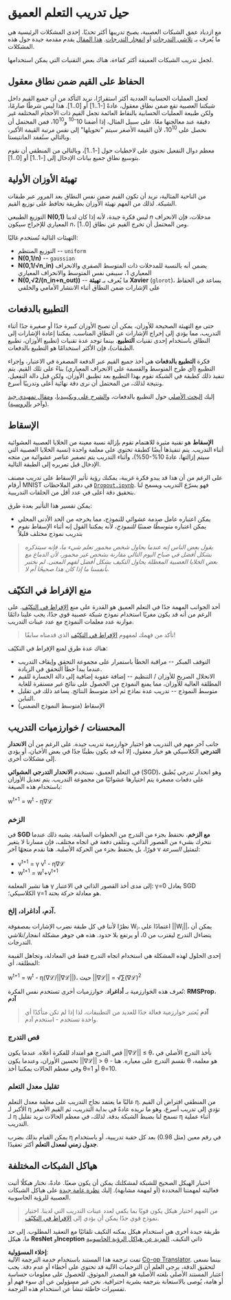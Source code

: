 <!--
CO_OP_TRANSLATOR_METADATA:
{
  "original_hash": "ae074cd940fc2f4dc24fc07b66ccbd99",
  "translation_date": "2025-08-26T09:46:01+00:00",
  "source_file": "lessons/4-ComputerVision/08-TransferLearning/TrainingTricks.md",
  "language_code": "ar"
}
-->
# حيل تدريب التعلم العميق

مع ازدياد عمق الشبكات العصبية، يصبح تدريبها أكثر تحديًا. إحدى المشكلات الرئيسية هي ما يُعرف بـ [تلاشي التدرجات](https://en.wikipedia.org/wiki/Vanishing_gradient_problem) أو [انفجار التدرجات](https://deepai.org/machine-learning-glossary-and-terms/exploding-gradient-problem#:~:text=Exploding%20gradients%20are%20a%20problem,updates%20are%20small%20and%20controlled.). [هذا المقال](https://towardsdatascience.com/the-vanishing-exploding-gradient-problem-in-deep-neural-networks-191358470c11) يقدم مقدمة جيدة حول هذه المشكلات.

لجعل تدريب الشبكات العميقة أكثر كفاءة، هناك بعض التقنيات التي يمكن استخدامها.

## الحفاظ على القيم ضمن نطاق معقول

لجعل العمليات الحسابية العددية أكثر استقرارًا، نريد التأكد من أن جميع القيم داخل شبكتنا العصبية تقع ضمن نطاق معقول، عادةً [-1..1] أو [0..1]. هذا ليس شرطًا صارمًا، ولكن طبيعة العمليات الحسابية بالنقاط العائمة تجعل القيم ذات الأحجام المختلفة غير دقيقة عند معالجتها معًا. على سبيل المثال، إذا أضفنا 10<sup>-10</sup> و10<sup>10</sup>، فمن المحتمل أن نحصل على 10<sup>10</sup>، لأن القيمة الأصغر سيتم "تحويلها" إلى نفس مرتبة القيمة الأكبر، وبالتالي ستُفقد المانتيستا.

معظم دوال التفعيل تحتوي على لاخطيات حول [-1..1]، وبالتالي من المنطقي أن نقوم بتوسيع نطاق جميع بيانات الإدخال إلى [-1..1] أو [0..1].

## تهيئة الأوزان الأولية

من الناحية المثالية، نريد أن تكون القيم ضمن نفس النطاق بعد المرور عبر طبقات الشبكة. لذلك من المهم تهيئة الأوزان بطريقة تحافظ على توزيع القيم.

التوزيع الطبيعي **N(0,1)** ليس فكرة جيدة، لأنه إذا كان لدينا *n* مدخلات، فإن الانحراف المعياري للإخراج سيكون *n*، ومن المحتمل أن تخرج القيم عن نطاق [0..1].

التهيئات التالية تُستخدم غالبًا:

- التوزيع المنتظم -- `uniform`
- **N(0,1/n)** -- `gaussian`
- **N(0,1/√n_in)** يضمن أنه بالنسبة للمدخلات ذات المتوسط الصفري والانحراف المعياري 1، سيبقى نفس المتوسط والانحراف المعياري
- **N(0,√2/(n_in+n_out))** -- ما يُعرف بـ **تهيئة Xavier** (`glorot`)، يساعد في الحفاظ على الإشارات ضمن النطاق أثناء الانتشار الأمامي والخلفي

## التطبيع بالدفعات

حتى مع التهيئة الصحيحة للأوزان، يمكن أن تصبح الأوزان كبيرة جدًا أو صغيرة جدًا أثناء التدريب، مما يؤدي إلى إخراج الإشارات عن النطاق المناسب. يمكننا إعادة الإشارات إلى النطاق باستخدام إحدى تقنيات **التطبيع**. بينما توجد عدة تقنيات (تطبيع الأوزان، تطبيع الطبقات)، فإن الأكثر استخدامًا هو التطبيع بالدفعات.

فكرة **التطبيع بالدفعات** هي أخذ جميع القيم عبر الدفعة المصغرة في الاعتبار، وإجراء التطبيع (أي طرح المتوسط والقسمة على الانحراف المعياري) بناءً على تلك القيم. يتم تنفيذ ذلك كطبقة في الشبكة تقوم بهذا التطبيع بعد تطبيق الأوزان، ولكن قبل دالة التفعيل. ونتيجة لذلك، من المحتمل أن نرى دقة نهائية أعلى وتدريبًا أسرع.

إليك [البحث الأصلي](https://arxiv.org/pdf/1502.03167.pdf) حول التطبيع بالدفعات، و[الشرح على ويكيبيديا](https://en.wikipedia.org/wiki/Batch_normalization)، و[مقال تمهيدي جيد](https://towardsdatascience.com/batch-normalization-in-3-levels-of-understanding-14c2da90a338) (وآخر [بالروسية](https://habrahabr.ru/post/309302/)).

## الإسقاط

**الإسقاط** هو تقنية مثيرة للاهتمام تقوم بإزالة نسبة معينة من الخلايا العصبية العشوائية أثناء التدريب. يتم تنفيذها أيضًا كطبقة تحتوي على معلمة واحدة (نسبة الخلايا العصبية التي سيتم إزالتها، عادةً 10%-50%)، وأثناء التدريب يتم تصفير عناصر عشوائية من متجه الإدخال قبل تمريره إلى الطبقة التالية.

على الرغم من أن هذا قد يبدو فكرة غريبة، يمكنك رؤية تأثير الإسقاط على تدريب مصنف أرقام MNIST في دفتر الملاحظات [`Dropout.ipynb`](../../../../../lessons/4-ComputerVision/08-TransferLearning/Dropout.ipynb). فهو يسرّع التدريب ويسمح لنا بتحقيق دقة أعلى في عدد أقل من الحلقات التدريبية.

يمكن تفسير هذا التأثير بعدة طرق:

- يمكن اعتباره عامل صدمة عشوائي للنموذج، مما يخرجه من الحد الأدنى المحلي
- يمكن اعتباره *متوسطًا ضمنيًا للنموذج*، لأنه يمكننا القول إنه أثناء الإسقاط نقوم بتدريب نموذج مختلف قليلاً

> *يقول بعض الناس إنه عندما يحاول شخص مخمور تعلم شيء ما، فإنه سيتذكره بشكل أفضل في صباح اليوم التالي مقارنة بشخص غير مخمور، لأن الدماغ مع بعض الخلايا العصبية المعطلة يحاول التكيف بشكل أفضل لفهم المعنى. لم نختبر بأنفسنا ما إذا كان هذا صحيحًا أم لا.*

## منع الإفراط في التكيّف

أحد الجوانب المهمة جدًا في التعلم العميق هو القدرة على منع [الإفراط في التكيّف](../../3-NeuralNetworks/05-Frameworks/Overfitting.md). على الرغم من أنه قد يكون مغريًا استخدام نموذج شبكة عصبية قوي جدًا، يجب علينا دائمًا موازنة عدد معلمات النموذج مع عدد عينات التدريب.

> تأكد من فهمك لمفهوم [الإفراط في التكيّف](../../3-NeuralNetworks/05-Frameworks/Overfitting.md) الذي قدمناه سابقًا!

هناك عدة طرق لمنع الإفراط في التكيّف:

- التوقف المبكر -- مراقبة الخطأ باستمرار على مجموعة التحقق وإيقاف التدريب عندما يبدأ خطأ التحقق في الزيادة.
- الانحلال الصريح للأوزان / التنظيم -- إضافة عقوبة إضافية إلى دالة الخسارة للقيم المطلقة العالية للأوزان، مما يمنع النموذج من الحصول على نتائج غير مستقرة للغاية
- متوسط النموذج -- تدريب عدة نماذج ثم أخذ متوسط النتائج. يساعد ذلك في تقليل التباين.
- الإسقاط (متوسط النموذج الضمني)

## المحسنات / خوارزميات التدريب

جانب آخر مهم في التدريب هو اختيار خوارزمية تدريب جيدة. على الرغم من أن **الانحدار التدرجي** الكلاسيكي هو خيار معقول، إلا أنه قد يكون بطيئًا جدًا في بعض الأحيان، أو يؤدي إلى مشكلات أخرى.

في التعلم العميق، نستخدم **الانحدار التدرجي العشوائي** (SGD)، وهو انحدار تدرجي يُطبق على دفعات مصغرة يتم اختيارها عشوائيًا من مجموعة التدريب. يتم تعديل الأوزان باستخدام هذه الصيغة:

w<sup>t+1</sup> = w<sup>t</sup> - η∇ℒ

### الزخم

في **SGD مع الزخم**، نحتفظ بجزء من التدرج من الخطوات السابقة. يشبه ذلك عندما نتحرك بشيء من القصور الذاتي، ونتلقى دفعة في اتجاه مختلف، فإن مسارنا لا يتغير فورًا، بل يحتفظ بجزء من الحركة الأصلية. هنا نقدم متجهًا آخر v لتمثيل *السرعة*:

- v<sup>t+1</sup> = γ v<sup>t</sup> - η∇ℒ
- w<sup>t+1</sup> = w<sup>t</sup>+v<sup>t+1</sup>

هنا تشير المعلمة γ إلى مدى أخذ القصور الذاتي في الاعتبار: γ=0 يعادل SGD الكلاسيكي؛ γ=1 هو معادلة حركة بحتة.

### آدم، أداغراد، إلخ.

نظرًا لأننا في كل طبقة نضرب الإشارات بمصفوفة W<sub>i</sub>، اعتمادًا على ||W<sub>i</sub>||، يمكن أن يتضاءل التدرج ليقترب من 0، أو يرتفع بلا حدود. هذه هي جوهر مشكلة انفجار/تلاشي التدرجات.

إحدى الحلول لهذه المشكلة هي استخدام اتجاه التدرج فقط في المعادلة، وتجاهل القيمة المطلقة، أي:

w<sup>t+1</sup> = w<sup>t</sup> - η(∇ℒ/||∇ℒ||)، حيث ||∇ℒ|| = √∑(∇ℒ)<sup>2</sup>

تُعرف هذه الخوارزمية بـ **أداغراد**. خوارزميات أخرى تستخدم نفس الفكرة: **RMSProp**، **آدم**

> **آدم** يُعتبر خوارزمية فعالة جدًا للعديد من التطبيقات، لذا إذا لم تكن متأكدًا أي واحدة تستخدم - استخدم آدم.

### قص التدرج

قص التدرج هو امتداد للفكرة أعلاه. عندما يكون ||∇ℒ|| ≤ θ، نأخذ التدرج الأصلي في تحسين الأوزان، وعندما يكون ||∇ℒ|| > θ - نقسم التدرج على معياره. هنا θ هو معلمة، وفي معظم الحالات يمكننا أخذ θ=1 أو θ=10.

### تقليل معدل التعلم

غالبًا ما يعتمد نجاح التدريب على معلمة معدل التعلم η. من المنطقي افتراض أن القيم الأكبر لـ η تؤدي إلى تدريب أسرع، وهو ما نريده عادةً في بداية التدريب، ثم القيم الأصغر لـ η تسمح لنا بضبط الشبكة بدقة. لذلك، في معظم الحالات نريد تقليل η أثناء عملية التدريب.

يمكن القيام بذلك بضرب η في رقم معين (مثل 0.98) بعد كل حقبة تدريبية، أو باستخدام **جدول زمني لمعدل التعلم** أكثر تعقيدًا.

## هياكل الشبكات المختلفة

اختيار الهيكل الصحيح للشبكة لمشكلتك يمكن أن يكون صعبًا. عادةً، نختار هيكلًا أثبت فعاليته لمهمتنا المحددة (أو لمهمة مشابهة). إليك [نظرة عامة جيدة](https://www.topbots.com/a-brief-history-of-neural-network-architectures/) على هياكل الشبكات العصبية للرؤية الحاسوبية.

> من المهم اختيار هيكل يكون قويًا بما يكفي لعدد عينات التدريب التي لدينا. اختيار نموذج قوي جدًا يمكن أن يؤدي إلى [الإفراط في التكيّف](../../3-NeuralNetworks/05-Frameworks/Overfitting.md).

طريقة جيدة أخرى هي استخدام هيكل يمكنه التكيف تلقائيًا مع التعقيد المطلوب. إلى حد ما، هيكل **ResNet** و**Inception** ذاتي التكيف. [المزيد عن هياكل الرؤية الحاسوبية](../07-ConvNets/CNN_Architectures.md)

**إخلاء المسؤولية**:  
تمت ترجمة هذا المستند باستخدام خدمة الترجمة الآلية [Co-op Translator](https://github.com/Azure/co-op-translator). بينما نسعى لتحقيق الدقة، يرجى العلم أن الترجمات الآلية قد تحتوي على أخطاء أو عدم دقة. يجب اعتبار المستند الأصلي بلغته الأصلية هو المصدر الموثوق. للحصول على معلومات حساسة أو هامة، يُوصى بالاستعانة بترجمة بشرية احترافية. نحن غير مسؤولين عن أي سوء فهم أو تفسيرات خاطئة تنشأ عن استخدام هذه الترجمة.